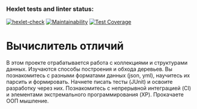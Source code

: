 ### Hexlet tests and linter status:
[![hexlet-check](https://github.com/gpiento/java-project-71/actions/workflows/hexlet-check.yml/badge.svg)](https://github.com/gpiento/java-project-71/actions/workflows/hexlet-check.yml)
[![Maintainability](https://api.codeclimate.com/v1/badges/f58bcd0d0b4944086222/maintainability)](https://codeclimate.com/github/gpiento/java-project-71/maintainability)
[![Test Coverage](https://api.codeclimate.com/v1/badges/f58bcd0d0b4944086222/test_coverage)](https://codeclimate.com/github/gpiento/java-project-71/test_coverage)


# Вычислитель отличий
В этом проекте отрабатывается работа с коллекциями и структурами данных. Изучаются способы построения и обхода деревьев. Вы познакомитесь с разными форматами данных (json, yml), научитесь их парсить и формировать. Начнете писать тесты (JUnit) и освоите разработку через них. Познакомитесь с непрерывной интеграцией (CI) и элементами экстремального программирования (XP). Прокачаете ООП мышление. 
